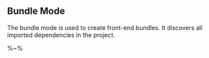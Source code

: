 ## Bundle Mode

The bundle mode is used to create front-end bundles. It discovers all imported dependencies in the project.

%~%